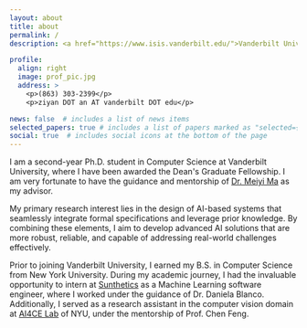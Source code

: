 ```yaml
---
layout: about
title: about
permalink: /
description: <a href="https://www.isis.vanderbilt.edu/">Vanderbilt University Institute for Software Integrated Systems</a>. 1025 16th Ave S, Nashville, TN 37212

profile:
  align: right
  image: prof_pic.jpg
  address: >
    <p>(863) 303-2399</p>
    <p>ziyan DOT an AT vanderbilt DOT edu</p>

news: false  # includes a list of news items
selected_papers: true # includes a list of papers marked as "selected={true}"
social: true  # includes social icons at the bottom of the page
---
```


I am a second-year Ph.D. student in Computer Science at Vanderbilt University, where I have been awarded the Dean's Graduate Fellowship. I am very fortunate to have the guidance and mentorship of [Dr. Meiyi Ma](https://meiyima.github.io/) as my advisor. 

My primary research interest lies in the design of AI-based systems that seamlessly integrate formal specifications and leverage prior knowledge. By combining these elements, I aim to develop advanced AI solutions that are more robust, reliable, and capable of addressing real-world challenges effectively.

Prior to joining Vanderbilt University, I earned my B.S. in Computer Science from New York University. During my academic journey, I had the invaluable opportunity to intern at [Sunthetics](https://sunthetics.io/) as a Machine Learning software engineer, where I worked under the guidance of Dr. Daniela Blanco. Additionally, I served as a research assistant in the computer vision domain at [AI4CE Lab](https://ai4ce.github.io/) of NYU, under the mentorship of Prof. Chen Feng.